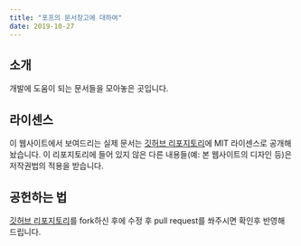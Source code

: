 ```yaml
---
title: "포프의 문서창고에 대하여"
date: 2019-10-27
---
```


## 소개
개발에 도움이 되는 문서들을 모아놓은 곳입니다. 

## 라이센스
이 웹사이트에서 보여드리는 실제 문서는 [깃허브 리포지토리](https://github.com/popekim/dev-docs-ko)에 MIT 라이센스로 공개해놨습니다. 이 리포지토리에 들어 있지 않은 다른 내용들(예: 본 웹사이트의 디자인 등)은 저작권법의 적용을 받습니다.

## 공헌하는 법
[깃허브 리포지토리](https://github.com/popekim/dev-docs-ko)를 fork하신 후에 수정 후 pull request를 쏴주시면 확인후 반영해 드립니다.
